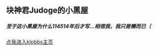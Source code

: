 ## 块神君Judoge的小黑屋
##### 至于这小黑屋为什么114514年后才写...相信我，我只是懒而已（

 [点我进入klpbbs主页](https://klpbbs.com/space-uid-102212.html)
